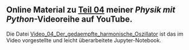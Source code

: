 ## Online Material zu [Teil 04](https://youtu.be/pnUbJChhxts) meiner *Physik mit Python*-Videoreihe auf YouTube.

Die Datei [Video_04_Der_gedaempfte_harmonische_Oszillator](Video_04_Der_deadempfte_harmonische_Oszillator) ist das im Video vorgestellte und leicht überarbeitete Jupyter-Notebook.
